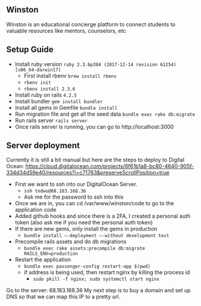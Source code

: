 ## Winston
Winston is an educational concierge platform to connect students to valuable resources like mentors, counselors, etc

## Setup Guide

- Install ruby version ```ruby 2.3.6p384 (2017-12-14 revision 61254) [x86_64-darwin17]```
  - First install rbenv ```brew install rbenv```
  - ```rbenv init```
  - ```rbenv install 2.3.6```
- Install ruby on rails ```4.2.5```
- Install bundler ```gem install bundler```
- Install all gems in Gemfile ```bundle install```
- Run migration file and get all the seed data ```bundle exec rake db:migrate```
- Run rails server ```rails server```
- Once rails server is running, you can go to http://localhost:3000


## Server deployment
Currently it is still a bit manual but here are the steps to deploy to Digital Ocean: https://cloud.digitalocean.com/projects/6f61b1a8-bc80-4640-905f-334d34d59e40/resources?i=c71763&preserveScrollPosition=true

- First we want to ssh into our DigitalOcean Server.
  - ```ssh tedwu@68.183.168.36```
  - Ask me for the password to ssh into this
- Once we are in, you can cd /var/www/winston/code to go to the application code
- Added github hooks and since there is a 2FA, I created a personal auth token (also ask me if you need the personal auth token)
- If there are new gems, only install the gems in production
  - ```bundle install —-deployment —-without development test```
- Precompile rails assets and do db migrations
  - ```bundle exec rake assets:precompile db:migrate RAILS_ENV=production```
- Restart the application
  - ```bundle exec passenger-config restart-app $(pwd)```
  - if address is being used, then restart nginx by killing the process id
    - ```sudo pkill -f nginx; sudo systemctl start nginx```

Go to the server: 68.183.168.36
My next step is to buy a domain and set up DNS so that we can map this IP to a pretty url.
